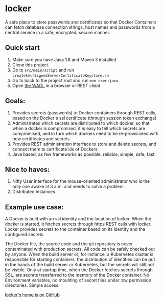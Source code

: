 # locker

A safe place to store passwords and certificates so that Docker Containers can fetch database connection strings,
host names and passwords from a central service in a safe, encrypted, secure manner.

## Quick start
1. Make sure you have Java 1.8 and Maven 3 installed.
1. Clone this project.
1. Go to `src/main/script` and run `createSelfSignedServerCertificateKeystore.sh`
1. Go to back to the project root and run `mvn exec:java`
1. Open [the WADL](https://localhost:8443/api/application.wadl) in a browser or REST client

## Goals:

1. Provides secrets (passwords) to Docker containers through REST calls, based on the Docker's ssl
   certificate (through session token exchange)
1. Administrates which secrets are distributed to which docker, so that when a docker is compromised, it is easy to tell
   which secrets are compromised, and in turn which dockers need to be re-provisioned with new certificates and secrets.
1. Provides REST administration interface to store and delete secrets, and connect them to certificate ids of Dockers.
1. Java based, as few frameworks as possible, reliable, simple, safe, fast.

## Nice to haves:

1. Nifty User interface for the mouse-oriented administrator who is the only one awake at 3 a.m. and needs to solve a problem.
1. Distributed instances

## Example use case:

A Docker is built with an ssl identity and the location of locker.
When the docker is started, it fetches secrets through https REST calls with locker.
Locker provides secrets to the container based on its identity and the configured secrets.

The Docker file, the source code and the git repository is never contaminated with production secrets. All code can be
safely checked out by anyone. When the build server or, for instance, a Kubernetes cluster is responsible for starting
containers, the distribution of identities can be put in the hands of the build server or Kubernetes, but the secrets
will still not be visible. Only at startup time, when the Docker fetches secrets through SSL, are secrets transferred
to the memory of the Docker container. No Environment variables, no mounting of secret files under low permission
directories. Simple access.

[locker's home is on GitHub](https://github.com/realrolfje/locker)